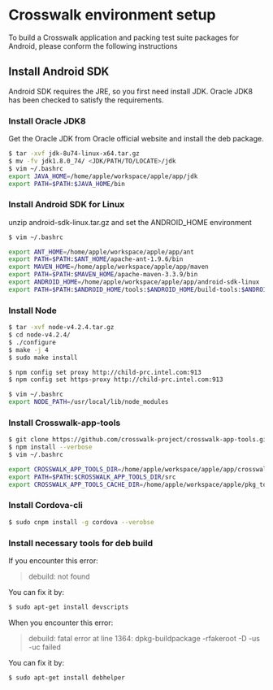 # Crosswalk environment setup
To build a Crosswalk application and packing test suite packages for Android, please conform the following instructions

## Install Android SDK
Android SDK requires the JRE, so you first need install JDK. Oracle JDK8 has been checked to satisfy the requirements.

### Install Oracle JDK8
Get the Oracle JDK from Oracle official website and install the deb package.
```Bash
$ tar -xvf jdk-8u74-linux-x64.tar.gz
$ mv -fv jdk1.8.0_74/ <JDK/PATH/TO/LOCATE>/jdk
$ vim ~/.bashrc
export JAVA_HOME=/home/apple/workspace/apple/app/jdk
export PATH=$PATH:$JAVA_HOME/bin
```

### Install Android SDK for Linux
unzip android-sdk-linux.tar.gz and set the ANDROID_HOME environment
```Bash
$ vim ~/.bashrc

export ANT_HOME=/home/apple/workspace/apple/app/ant
export PATH=$PATH:$ANT_HOME/apache-ant-1.9.6/bin
export MAVEN_HOME=/home/apple/workspace/apple/app/maven
export PATH=$PATH:$MAVEN_HOME/apache-maven-3.3.9/bin
export ANDROID_HOME=/home/apple/workspace/apple/app/android-sdk-linux
export PATH=$PATH:$ANDROID_HOME/tools:$ANDROID_HOME/build-tools:$ANDROID_HOME/platform-tools
```

### Install Node
```Bash
$ tar -xvf node-v4.2.4.tar.gz
$ cd node-v4.2.4/
$ ./configure
$ make -j 4
$ sudo make install

$ npm config set proxy http://child-prc.intel.com:913
$ npm config set https-proxy http://child-prc.intel.com:913

$ vim ~/.bashrc
export NODE_PATH=/usr/local/lib/node_modules
```

### Install Crosswalk-app-tools
```Bash
$ git clone https://github.com/crosswalk-project/crosswalk-app-tools.git
$ npm install --verbose
$ vim ~/.bashrc

export CROSSWALK_APP_TOOLS_DIR=/home/apple/workspace/apple/app/crosswalk-app-tools
export PATH=$PATH:$CROSSWALK_APP_TOOLS_DIR/src
export CROSSWALK_APP_TOOLS_CACHE_DIR=/home/apple/workspace/apple/pkg_tools_zip
```

### Install Cordova-cli
```Bash
$ sudo cnpm install -g cordova --verobse
```

### Install necessary tools for deb build
If you encounter this error:
> debuild: not found

You can fix it by:

```Bash
$ sudo apt-get install devscripts
```

When you encounter this error:
> debuild: fatal error at line 1364:
> dpkg-buildpackage -rfakeroot -D -us -uc failed

You can fix it by:

```Bash
$ sudo apt-get install debhelper
```

